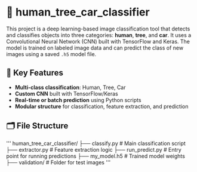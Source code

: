 # 🧠 human_tree_car_classifier

This project is a deep learning-based image classification tool that detects and classifies objects into three categories: **human**, **tree**, and **car**. It uses a Convolutional Neural Network (CNN) built with TensorFlow and Keras. The model is trained on labeled image data and can predict the class of new images using a saved `.h5` model file.

## 🔑 Key Features

- **Multi-class classification**: Human, Tree, Car
- **Custom CNN** built with TensorFlow/Keras
- **Real-time or batch prediction** using Python scripts
- **Modular structure** for classification, feature extraction, and prediction

## 🗂️ File Structure

'''
human_tree_car_classifier/
├── classify.py # Main classification script
├── extractor.py # Feature extraction logic
├── run_predict.py # Entry point for running predictions
├── my_model.h5 # Trained model weights
├── validation/ # Folder for test images
'''
